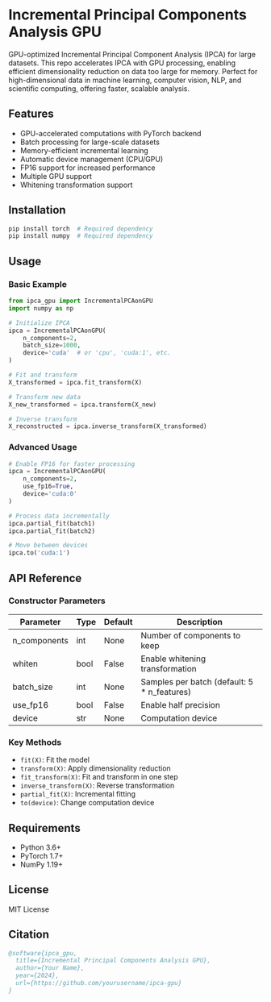 # Incremental Principal Components Analysis GPU

GPU-optimized Incremental Principal Component Analysis (IPCA) for large datasets. This repo accelerates IPCA with GPU processing, enabling efficient dimensionality reduction on data too large for memory. Perfect for high-dimensional data in machine learning, computer vision, NLP, and scientific computing, offering faster, scalable analysis.

## Features

- GPU-accelerated computations with PyTorch backend
- Batch processing for large-scale datasets
- Memory-efficient incremental learning
- Automatic device management (CPU/GPU)
- FP16 support for increased performance
- Multiple GPU support
- Whitening transformation support

## Installation

```bash
pip install torch  # Required dependency
pip install numpy  # Required dependency
```

## Usage

### Basic Example

```python
from ipca_gpu import IncrementalPCAonGPU
import numpy as np

# Initialize IPCA
ipca = IncrementalPCAonGPU(
    n_components=2,
    batch_size=1000,
    device='cuda'  # or 'cpu', 'cuda:1', etc.
)

# Fit and transform
X_transformed = ipca.fit_transform(X)

# Transform new data
X_new_transformed = ipca.transform(X_new)

# Inverse transform
X_reconstructed = ipca.inverse_transform(X_transformed)
```

### Advanced Usage

```python
# Enable FP16 for faster processing
ipca = IncrementalPCAonGPU(
    n_components=2,
    use_fp16=True,
    device='cuda:0'
)

# Process data incrementally
ipca.partial_fit(batch1)
ipca.partial_fit(batch2)

# Move between devices
ipca.to('cuda:1')
```

## API Reference

### Constructor Parameters

| Parameter | Type | Default | Description |
|-----------|------|---------|-------------|
| n_components | int | None | Number of components to keep |
| whiten | bool | False | Enable whitening transformation |
| batch_size | int | None | Samples per batch (default: 5 * n_features) |
| use_fp16 | bool | False | Enable half precision |
| device | str | None | Computation device |

### Key Methods

- `fit(X)`: Fit the model
- `transform(X)`: Apply dimensionality reduction
- `fit_transform(X)`: Fit and transform in one step
- `inverse_transform(X)`: Reverse transformation
- `partial_fit(X)`: Incremental fitting
- `to(device)`: Change computation device

## Requirements

- Python 3.6+
- PyTorch 1.7+
- NumPy 1.19+

## License

MIT License

## Citation

```bibtex
@software{ipca_gpu,
  title={Incremental Principal Components Analysis GPU},
  author={Your Name},
  year={2024},
  url={https://github.com/yourusername/ipca-gpu}
}
```
